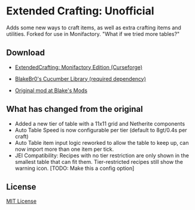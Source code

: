# Extended Crafting: Unofficial

Adds some new ways to craft items, as well as extra crafting items and utilities.
Forked for use in Monifactory. "What if we tried more tables?"

## Download

- [ExtendedCrafting: Monifactory Edition (Curseforge)](https://www.curseforge.com/minecraft/mc-mods/extended-crafting-monifactory-edition)
- [BlakeBr0's Cucumber Library (required dependency)](https://www.curseforge.com/minecraft/mc-mods/cucumber)

- [Original mod at Blake's Mods](https://blakesmods.com/extended-crafting/download)

## What has changed from the original

- Added a new tier of table with a 11x11 grid and Netherite components
- Auto Table Speed is now configurable per tier (default to 8gt/0.4s per craft)
- Auto Table item input logic reworked to allow the table to keep up, can now import more than one item per tick.
- JEI Compatibility: Recipes with no tier restriction are only shown in the smallest table that can fit them. Tier-restricted recipes still show the warning icon. [TODO: Make this a config option]

## License

[MIT License](./LICENSE)
